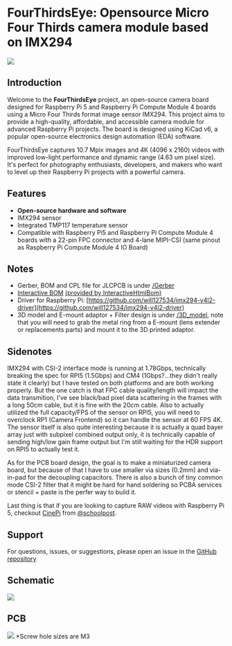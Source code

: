 # FourThirdsEye: Opensource Micro Four Thirds camera module based on IMX294
![](https://github.com/will127534/FourThirdsEye/blob/2d40e392c67383d515081146fcd0cbcc5ac29037/PCBA.jpg)

## Introduction
Welcome to the **FourThirdsEye** project, an open-source camera board designed for Raspberry Pi 5 and Raspberry Pi Compute Module 4 boards using a Micro Four Thirds format image sensor IMX294. This project aims to provide a high-quality, affordable, and accessible camera module for advanced Raspberry Pi projects. The board is designed using KiCad v6, a popular open-source electronics design automation (EDA) software.

FourThirdsEye captures 10.7 Mpix images and 4K (4096 x 2160) videos with improved low-light performance and dynamic range (4.63 um pixel size). It's perfect for photography enthusiasts, developers, and makers who want to level up their Raspberry Pi projects with a powerful camera.

## Features
* **Open-source hardware and software**
* IMX294 sensor
* Integrated TMP117 temperature sensor
* Compatible with Raspberry Pi5 and Raspberry Pi Compute Module 4 boards with a 22-pin FPC connector and 4-lane MIPI-CSI (same pinout as Raspberry Pi Compute Module 4 IO Board)

## Notes
* Gerber, BOM and CPL file for JLCPCB is under [/Gerber](/Gerber)
* [Interactive BOM](https://htmlpreview.github.io/?https://github.com/will127534/FourThirdsEye/blob/main/ibom.html) [(provided by InteractiveHtmlBom)
](https://github.com/openscopeproject/InteractiveHtmlBom)
* Driver for Raspberry Pi: [https://github.com/will127534/imx294-v4l2-driver](https://github.com/will127534/imx294-v4l2-driver)
* 3D model and E-mount adaptor + Filter design is under [/3D_model](/3D_model), note that you will need to grab the metal ring from a E-mount (lens extender or replacements parts) and mount it to the 3D printed adaptor.

## Sidenotes
IMX294 with CSI-2 interface mode is running at 1.78Gbps, technically breaking the spec for RPI5 (1.5Gbps) and CM4 (1Gbps?...they didn't really state it clearly) but I have tested on both platforms and are both working properly. But the one catch is that FPC cable quality/length will impact the data transmition, I've see black/bad pixel data scattering in the frames with a long 50cm cable, but it is fine with the 20cm cable. Also to actually utilized the full capacity/FPS of the sensor on RPI5, you will need to overclock RP1 (Camera Frontend) so it can handle the sensor at 60 FPS 4K. The sensor itself is also quite interesting because it is actually a quad bayer array just with subpixel combined output only, it is technically capable of sending high/low gain frame output but I'm still waiting for the HDR support on RPI5 to actually test it.

As for the PCB board design, the goal is to make a miniaturized camera board, but because of that I have to use smaller via sizes (0.2mm) and via-in-pad for the decoupling capacitors. There is also a bunch of tiny common mode CSI-2 filter that it might be hard for hand soldering so PCBA services or stencil + paste is the perfer way to build it.

Last thing is that if you are looking to capture RAW videos with Raspberry Pi 5, checkout [CinePi](https://github.com/cinepi/cinepi-sdk) from [@schoolpost](https://csabanagy.ca).

## Support
For questions, issues, or suggestions, please open an issue in the [GitHub repository](https://github.com/will127534/FourThirdsEye/issues)

## Schematic
![](https://github.com/will127534/FourThirdsEye/blob/2d40e392c67383d515081146fcd0cbcc5ac29037/SCH.jpg)

## PCB
![](https://github.com/will127534/FourThirdsEye/blob/2d40e392c67383d515081146fcd0cbcc5ac29037/PCB.JPG)
*Screw hole sizes are M3
